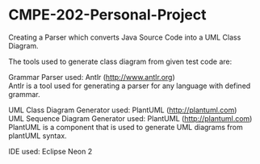 # CMPE-202-Personal-Project

 Creating a Parser which converts Java Source Code into a UML Class Diagram.
 
 The tools used to generate class diagram from given test code are:  
 
 Grammar Parser used: Antlr (http://www.antlr.org)  
 Antlr is a tool used for generating a parser for any language with defined grammar.  
 
 UML Class Diagram Generator used: PlantUML (http://plantuml.com)  
 UML Sequence Diagram Generator used: PlantUML (http://plantuml.com)  
 PlantUML is a component that is used to generate UML diagrams from plantUML syntax.  
 
 IDE used: Eclipse Neon 2  
